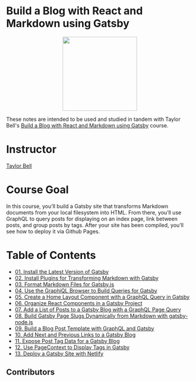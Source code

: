 # Build a Blog with React and Markdown using Gatsby

<p align="center"><img src="https://d2eip9sf3oo6c2.cloudfront.net/series/square_covers/000/000/157/full/EGH_GatsbyBlog.png" width="200"></p>


These notes are intended to be used and studied in tandem with Taylor Bell's [Build a Blog with React and Markdown using Gatsby](https://egghead.io/courses/build-a-blog-with-react-and-markdown-using-gatsby) course.

# Instructor

[Taylor Bell](https://egghead.io/instructors/taylor-bell)

# Course Goal

In this course, you’ll build a Gatsby site that transforms Markdown documents from your local filesystem into HTML. From there, you’ll use GraphQL to query posts for displaying on an index page, link between posts, and group posts by tags. After your site has been compiled, you’ll see how to deploy it via Github Pages.

# Table of Contents

- [01. Install the Latest Version of Gatsby](01-gatsby-install-the-latest-version-of-gatsby.md)
- [02. Install Plugins for Transforming Markdown with Gatsby](02-gatsby-install-plugins-for-transforming-markdown-with-gatsby.md)
- [03. Format Markdown Files for Gatsby.js](03-gatsby-format-markdown-files-for-gatsby-js.md)
- [04. Use the GraphiQL Browser to Build Queries for Gatsby](04-gatsby-use-the-graphiql-browser-to-build-queries-for-gatsby.md)
- [05. Create a Home Layout Component with a GraphQL Query in Gatsby](05-gatsby-create-a-home-layout-component-with-a-graphql-query-in-gatsby.md)
- [06. Organize React Components in a Gatsby Project](06-gatsby-organize-react-components-in-a-gatsby-project.md)
- [07. Add a List of Posts to a Gatsby Blog with a GraphQL Page Query](07-gatsby-add-a-list-of-posts-to-a-gatsby-blog-with-a-graphql-page-query.md)
- [08. Build Gatsby Page Slugs Dynamically from Markdown with gatsby-node.js](08-gatsby-build-gatsby-page-slugs-dynamically-from-markdown-with-gatsby-node-js.md)
- [09. Build a Blog Post Template with GraphQL and Gatsby](09-gatsby-build-a-blog-post-template-with-graphql-and-gatsby.md)
- [10. Add Next and Previous Links to a Gatsby Blog](10-gatsby-add-next-and-previous-links-to-a-gatsby-blog.md)
- [11. Expose Post Tag Data for a Gatsby Blog](11-gatsby-expose-post-tag-data-for-a-gatsby-blog.md)
- [12. Use PageContext to Display Tags in Gatsby](12-gatsby-use-pagecontext-to-display-tags-in-gatsby.md)
- [13. Deploy a Gatsby Site with Netlify](13-gatsby-deploy-a-gatsby-site-with-netlify.md)


## Contributors

